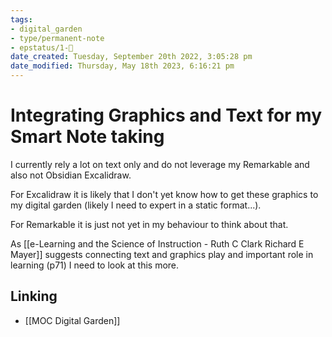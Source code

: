 ```yaml
---
tags: 
- digital_garden
- type/permanent-note
- epstatus/1-🌱
date_created: Tuesday, September 20th 2022, 3:05:28 pm
date_modified: Thursday, May 18th 2023, 6:16:21 pm
---
```

# Integrating Graphics and Text for my Smart Note taking
I currently rely a lot on text only and do not leverage my Remarkable and also not Obsidian Excalidraw. 

For Excalidraw it is likely that I don't yet know how to get these graphics to my digital garden (likely I need to expert in a static format...). 

For Remarkable it is just not yet in my behaviour to think about that.

As [[e-Learning and the Science of Instruction - Ruth C Clark Richard E Mayer]] suggests connecting text and graphics play and important role in learning (p71) I need to look at this more.


## Linking
+ [[MOC Digital Garden]]
